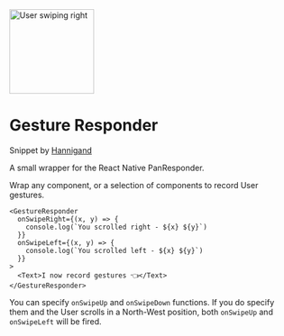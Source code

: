<img src="https://image.flaticon.com/icons/svg/109/109652.svg" height="150" alt="User swiping right" />

# Gesture Responder

Snippet by [Hannigand](https://github.com/hannigand/GestureResponder)

A small wrapper for the React Native PanResponder.

Wrap any component, or a selection of components to record User gestures.

```
<GestureResponder
  onSwipeRight={(x, y) => {
    console.log(`You scrolled right - ${x} ${y}`)
  }}
  onSwipeLeft={(x, y) => {
    console.log(`You scrolled left - ${x} ${y}`)
  }}
>
  <Text>I now record gestures 👈</Text>
</GestureResponder>
```

You can specify `onSwipeUp` and `onSwipeDown` functions. If you do specify them and the User scrolls in a North-West position, both `onSwipeUp` and `onSwipeLeft` will be fired.
